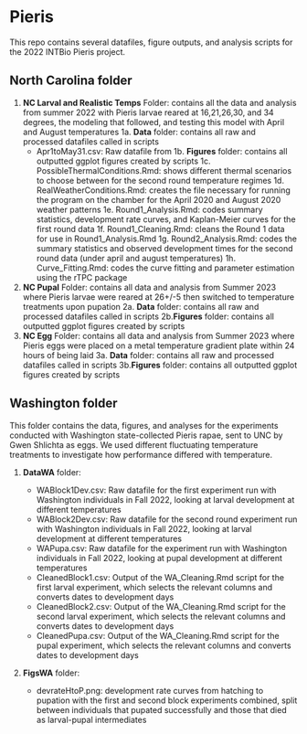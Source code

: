 # Pieris

This repo contains several datafiles, figure outputs, and analysis scripts for the 2022 INTBio Pieris project. 

## North Carolina folder
1. **NC Larval and Realistic Temps** Folder: contains all the data and analysis from summer 2022 with Pieris larvae reared at 16,21,26,30, and 34 degrees, the modeling that followed, and testing this model with April and August temperatures
  1a. **Data** folder: contains all raw and processed datafiles called in scripts
    - Apr1toMay31.csv: Raw datafile from 
  1b. **Figures** folder: contains all outputted ggplot figures created by scripts
  1c. PossibleThermalConditions.Rmd: shows different thermal scenarios to choose     between for the second round temperature regimes 
  1d. RealWeatherConditions.Rmd: creates the file necessary for running the program   on the chamber for the April 2020 and August 2020 weather patterns
  1e.  Round1_Analysis.Rmd: codes summary statistics, development rate curves, and   Kaplan-Meier curves for the first round data
  1f. Round1_Cleaning.Rmd: cleans the Round 1 data for use in Round1_Analysis.Rmd
  1g. Round2_Analysis.Rmd: codes the summary statistics and observed development     times for the second round data (under april and august temperatures)
  1h. Curve_Fitting.Rmd: codes the curve fitting and parameter estimation using the   rTPC package
2. **NC Pupal** Folder: contains all data and analysis from Summer 2023 where Pieris larvae were reared at 26+/-5 then switched to temperature treatments upon pupation 
  2a. **Data** folder: contains all raw and processed datafiles called in scripts
  2b.**Figures** folder: contains all outputted ggplot figures created by scripts
3. **NC Egg** Folder: contains all data and analysis from Summer 2023 where Pieris eggs were placed on a metal temperature gradient plate within 24 hours of being laid
  3a. **Data** folder: contains all raw and processed datafiles called in scripts
  3b.**Figures** folder: contains all outputted ggplot figures created by scripts


## Washington folder
This folder contains the data, figures, and analyses for the experiments conducted with Washington state-collected Pieris rapae, sent to UNC by Gwen Shlichta as eggs. We used different fluctuating temperature treatments to investigate how performance differed with temperature. 

1. **DataWA** folder: 
	- WABlock1Dev.csv: Raw datafile for the first experiment run with Washington individuals in Fall 2022, looking at larval development at different temperatures
	- WABlock2Dev.csv: Raw datafile for the second round experiment run with Washington individuals in Fall 2022, looking at larval development at different temperatures
	- WAPupa.csv: Raw datafile for the experiment run with Washington individuals in Fall 2022, looking at pupal development at different temperatures
	- CleanedBlock1.csv: Output of the WA_Cleaning.Rmd script for the first larval experiment, which selects the relevant columns and converts dates to development days
	- CleanedBlock2.csv: Output of the WA_Cleaning.Rmd script for the second larval experiment, which selects the relevant columns and converts dates to development days
	- CleanedPupa.csv: Output of the WA_Cleaning.Rmd script for the pupal experiment, which selects the relevant columns and converts dates to development days

2. **FigsWA** folder: 
	- devrateHtoP.png: development rate curves from hatching to pupation with the first and second block experiments combined, split between individuals that pupated successfully and those that died as larval-pupal intermediates
	



